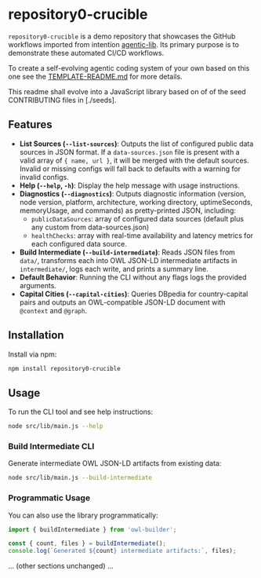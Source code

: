 # repository0-crucible

`repository0-crucible` is a demo repository that showcases the GitHub workflows imported from intentïon [agentic-lib](nhttps://github.com/xn-intenton-z2a/agentic-lib). Its primary purpose is to demonstrate these automated CI/CD workflows.

To create a self-evolving agentic coding system of your own based on this one see the [TEMPLATE-README.md](./TEMPLATE-README.md) for more details.

This readme shall evolve into a JavaScript library based on of of the seed CONTRIBUTING files in [./seeds].

## Features

- **List Sources (`--list-sources`)**: Outputs the list of configured public data sources in JSON format. If a `data-sources.json` file is present with a valid array of `{ name, url }`, it will be merged with the default sources. Invalid or missing configs will fall back to defaults with a warning for invalid configs.
- **Help (`--help`, `-h`)**: Display the help message with usage instructions.
- **Diagnostics (`--diagnostics`)**: Outputs diagnostic information (version, node version, platform, architecture, working directory, uptimeSeconds, memoryUsage, and commands) as pretty-printed JSON, including:
  - `publicDataSources`: array of configured data sources (default plus any custom from data-sources.json)
  - `healthChecks`: array with real-time availability and latency metrics for each configured data source.
- **Build Intermediate (`--build-intermediate`)**: Reads JSON files from `data/`, transforms each into OWL JSON-LD intermediate artifacts in `intermediate/`, logs each write, and prints a summary line.
- **Default Behavior**: Running the CLI without any flags logs the provided arguments.
- **Capital Cities (`--capital-cities`)**: Queries DBpedia for country-capital pairs and outputs an OWL-compatible JSON-LD document with `@context` and `@graph`.

## Installation

Install via npm:

```bash
npm install repository0-crucible
```

## Usage

To run the CLI tool and see help instructions:

```bash
node src/lib/main.js --help
```

### Build Intermediate CLI

Generate intermediate OWL JSON-LD artifacts from existing data:

```bash
node src/lib/main.js --build-intermediate
```

### Programmatic Usage

You can also use the library programmatically:

```js
import { buildIntermediate } from 'owl-builder';

const { count, files } = buildIntermediate();
console.log(`Generated ${count} intermediate artifacts:`, files);
```

... (other sections unchanged) ...